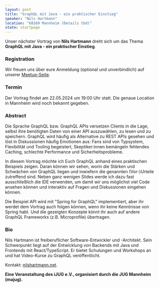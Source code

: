 ```yaml
---
layout: post
title: "GraphQL mit Java - ein praktischer Einstieg"
speaker: "Nils Hartmann"
location: "68169 Mannheim (Details tbd)"
state: startpage
---
```


Unser nächster Vortrag von **Nils Hartmann** dreht sich um das Thema **GraphQL mit Java - ein praktischer Einstieg**.

### Registration
Wir freuen uns über eure Anmeldung (optional und unverbindlich) auf unserer [Meetup-Seite](https://www.meetup.com/de-DE/mannheim-java-usergroup/events/300741921/).


### Termin
Der Vortrag findet am 22.05.2024 um 19:00 Uhr statt. Die genaue Location in Mannheim wird noch bekannt gegeben.


### Abstract
Die Sprache GraphQL bzw. GraphQL APIs versetzen Clients in die Lage, selbst ihre benötigten Daten von einer API auszuwählen, zu lesen und zu speichern. GraphQL wird häufig als Alternative zu REST APIs gesehen und löst in Diskussionen häufig Emotionen aus: Fans sind von Typsystem, Flexibilität und Tooling begeistert, Skeptiker:innen bemängeln fehlendes Caching, schlechte Performance und Sicherheitsprobleme.

In diesem Vortrag möchte ich Euch GraphQL anhand eines praktischen Beispiels zeigen. Daran können wir sehen, worin die Stärken und Schwächen von GraphQL liegen und inwiefern die genannten (Vor-)Urteile zutreffend sind. Neben ganz wenigen Slides werde ich dazu fast ausschließlich die IDE verwenden, um damit wir uns möglichst viel Code ansehen können und interaktiv auf Fragen und Diskussionen eingehen können.

Die Beispiel API wird mit "Spring for GraphQL" implementiert, aber ihr werdet dem Vortrag auch folgen können, wenn ihr keine Kenntnisse von Spring habt. Und die gezeigten Konzepte könnt ihr auch auf andere GraphQL Frameworks (z.B. Microprofile) übertragen.


### Bio
Nils Hartmann ist freiberuflicher Software-Entwickler und -Architekt. Sein Schwerpunkt liegt auf der Entwicklung von Backends mit Java und Frontends mit React/TypeScript. Er bietet Schulungen und Workshops an und hat Video-Kurse zu GraphQL veröffentlicht. 

Kontakt: [nilshartmann.net](https://nilshartmann.net).


**Eine Veranstaltung des iJUG e.V., organisiert durch die JUG Mannheim (majug).**
